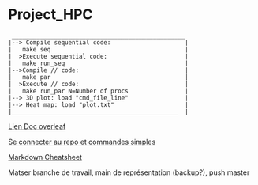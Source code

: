 # Project_HPC


     _________________________________________________
    |--> Compile sequential code:                     |   
    |   make seq                                      |
    |  >Execute sequential code:                      |
    |   make run_seq                                  |
    |-->Compile // code:                              |
    |   make par                                      |
    |  >Execute // code:                              |
    |   make run_par N=Number of procs                |
    |--> 3D plot: load "cmd_file_line"                |
    |--> Heat map: load "plot.txt"                    |
    |_______________________________________________  |


[Lien Doc overleaf](https://www.overleaf.com/read/kdhgjmsstjkp) 

[Se connecter au repo et commandes simples](https://education.github.com/git-cheat-sheet-education.pdf)

[Markdown Cheatsheet](https://guides.github.com/pdfs/markdown-cheatsheet-online.pdf)


 Matser branche de travail, main de représentation (backup?), push master

